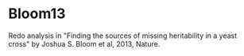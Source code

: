 # Bloom13
Redo analysis in "Finding the sources of missing heritability in a yeast cross" by Joshua S. Bloom et al, 2013, Nature. 


